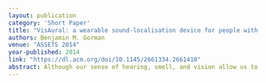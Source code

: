 ```yaml
---
layout: publication
category: 'Short Paper'
title: "VisAural: a wearable sound-localisation device for people with impaired hearing"
authors: Benjamin M. Gorman
venue: "ASSETS 2014"
year-published: 2014
link: "https://dl.acm.org/doi/10.1145/2661334.2661410"
abstract: Although our sense of hearing, smell, and vision allow us to perceive things at a distance, the detection of many day-to-day events relies exclusively on our hearing. For example, finding a ringing phone lost in a sofa, hearing a child cry in another room, and use of a car alarm to locate a vehicle in a car park. However, individuals with total or partial hearing loss have difficulty detecting the audible signals in these situations. We have developed VisAural, a system that converts audible signals into visual cues. Using an array of head-mounted microphones, VisAural detects the direction of a sound, and places LEDs at the periphery of the user's visual field to guide them to the source of the sound. We tested VisAural with nine people with hearing impairments and found that this approach holds great promise but needs to be made more responsive before it can be truly helpful.
---
```


